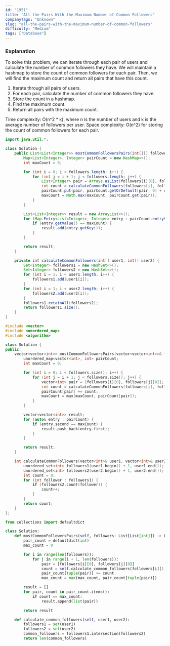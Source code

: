 ```yaml
---
id: "1951"
title: "All the Pairs With the Maximum Number of Common Followers"
companyTags: "Unknown"
slug: "all-the-pairs-with-the-maximum-number-of-common-followers"
difficulty: "Medium"
tags: ["Database"]
---
```


### Explanation

To solve this problem, we can iterate through each pair of users and calculate the number of common followers they have. We will maintain a hashmap to store the count of common followers for each pair. Then, we will find the maximum count and return all pairs that have this count.

1. Iterate through all pairs of users.
2. For each pair, calculate the number of common followers they have.
3. Store the count in a hashmap.
4. Find the maximum count.
5. Return all pairs with the maximum count.

Time complexity: O(n^2 * k), where n is the number of users and k is the average number of followers per user.
Space complexity: O(n^2) for storing the count of common followers for each pair.
```java
import java.util.*;

class Solution {
    public List<List<Integer>> mostCommonFollowersPairs(int[][] followers) {
        Map<List<Integer>, Integer> pairCount = new HashMap<>();
        int maxCount = 0;

        for (int i = 0; i < followers.length; i++) {
            for (int j = i + 1; j < followers.length; j++) {
                List<Integer> pair = Arrays.asList(followers[i][0], followers[j][0]);
                int count = calculateCommonFollowers(followers[i], followers[j]);
                pairCount.put(pair, pairCount.getOrDefault(pair, 0) + count);
                maxCount = Math.max(maxCount, pairCount.get(pair));
            }
        }

        List<List<Integer>> result = new ArrayList<>();
        for (Map.Entry<List<Integer>, Integer> entry : pairCount.entrySet()) {
            if (entry.getValue() == maxCount) {
                result.add(entry.getKey());
            }
        }

        return result;
    }

    private int calculateCommonFollowers(int[] user1, int[] user2) {
        Set<Integer> followers1 = new HashSet<>();
        Set<Integer> followers2 = new HashSet<>();
        for (int i = 1; i < user1.length; i++) {
            followers1.add(user1[i]);
        }
        for (int i = 1; i < user2.length; i++) {
            followers2.add(user2[i]);
        }
        followers1.retainAll(followers2);
        return followers1.size();
    }
}
```

```cpp
#include <vector>
#include <unordered_map>
#include <algorithm>

class Solution {
public:
    vector<vector<int>> mostCommonFollowersPairs(vector<vector<int>>& followers) {
        unordered_map<vector<int>, int> pairCount;
        int maxCount = 0;

        for (int i = 0; i < followers.size(); i++) {
            for (int j = i + 1; j < followers.size(); j++) {
                vector<int> pair = {followers[i][0], followers[j][0]};
                int count = calculateCommonFollowers(followers[i], followers[j]);
                pairCount[pair] += count;
                maxCount = max(maxCount, pairCount[pair]);
            }
        }

        vector<vector<int>> result;
        for (auto& entry : pairCount) {
            if (entry.second == maxCount) {
                result.push_back(entry.first);
            }
        }

        return result;
    }

    int calculateCommonFollowers(vector<int>& user1, vector<int>& user2) {
        unordered_set<int> followers1(user1.begin() + 1, user1.end());
        unordered_set<int> followers2(user2.begin() + 1, user2.end());
        int count = 0;
        for (int follower : followers1) {
            if (followers2.count(follower)) {
                count++;
            }
        }
        return count;
    }
};
```

```python
from collections import defaultdict

class Solution:
    def mostCommonFollowersPairs(self, followers: List[List[int]]) -> List[List[int]]:
        pair_count = defaultdict(int)
        max_count = 0

        for i in range(len(followers)):
            for j in range(i + 1, len(followers)):
                pair = [followers[i][0], followers[j][0]]
                count = self.calculate_common_followers(followers[i][1:], followers[j][1:])
                pair_count[tuple(pair)] += count
                max_count = max(max_count, pair_count[tuple(pair)])

        result = []
        for pair, count in pair_count.items():
            if count == max_count:
                result.append(list(pair))

        return result

    def calculate_common_followers(self, user1, user2):
        followers1 = set(user1)
        followers2 = set(user2)
        common_followers = followers1.intersection(followers2)
        return len(common_followers)
```